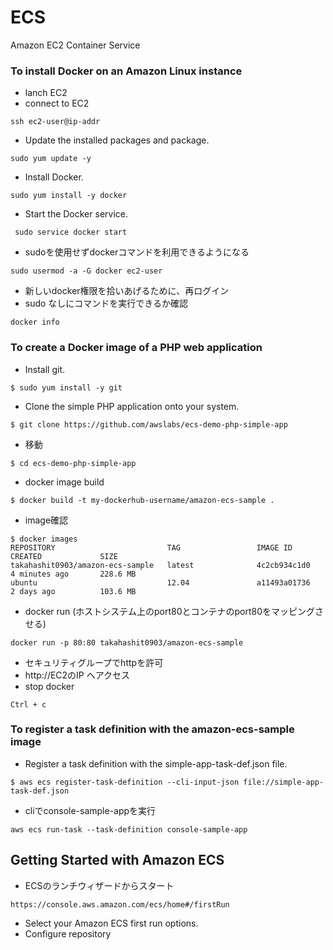 # ECS
Amazon EC2 Container Service


### To install Docker on an Amazon Linux instance

- lanch EC2
- connect to EC2
```
ssh ec2-user@ip-addr
```
- Update the installed packages and package.
```
sudo yum update -y
```
- Install Docker.
```
sudo yum install -y docker
```
- Start the Docker service.
```
 sudo service docker start
```
- sudoを使用せずdockerコマンドを利用できるようになる
```
sudo usermod -a -G docker ec2-user
```
- 新しいdocker権限を拾いあげるために、再ログイン
- sudo なしにコマンドを実行できるか確認
```
docker info
```


### To create a Docker image of a PHP web application

- Install git.
```
$ sudo yum install -y git
```
- Clone the simple PHP application onto your system.
```
$ git clone https://github.com/awslabs/ecs-demo-php-simple-app
```
- 移動
```
$ cd ecs-demo-php-simple-app
```
- docker image build
```
$ docker build -t my-dockerhub-username/amazon-ecs-sample .
```
- image確認
```
$ docker images
REPOSITORY                         TAG                 IMAGE ID            CREATED             SIZE
takahashit0903/amazon-ecs-sample   latest              4c2cb934c1d0        4 minutes ago       228.6 MB
ubuntu                             12.04               a11493a01736        2 days ago          103.6 MB
```
- docker run (ホストシステム上のport80とコンテナのport80をマッピングさせる)
```
docker run -p 80:80 takahashit0903/amazon-ecs-sample
```
- セキュリティグループでhttpを許可
- http://EC2のIP へアクセス
- stop docker
```
Ctrl + c
```

### To register a task definition with the amazon-ecs-sample image

- Register a task definition with the simple-app-task-def.json file.
```
$ aws ecs register-task-definition --cli-input-json file://simple-app-task-def.json
```
- cliでconsole-sample-appを実行
```
aws ecs run-task --task-definition console-sample-app
```

## Getting Started with Amazon ECS

- ECSのランチウィザードからスタート
```
https://console.aws.amazon.com/ecs/home#/firstRun
```
- Select your Amazon ECS first run options.
- Configure repository
